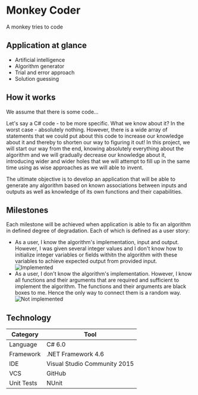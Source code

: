 # Monkey Coder
A monkey tries to code

## Application at glance
 - Artificial intelligence
 - Algorithm generator
 - Trial and error approach
 - Solution guessing

## How it works
We assume that there is some code...

Let's say a C# code - to be more specific. What we know about it? In the worst case - absolutely nothing. However, there is a wide array of statements that we could put about this code to increase our knowledge about it and thereby to shorten our way to figuring it out! In this project, we will start our way from the end, knowing absolutely everything about the algorithm and we will gradually decrease our knowledge about it, introducing wider and wider holes that we will attempt to fill up in the same time using as wise approaches as we will able to invent.

The ultimate objective is to develop an application that will be able to generate any algorithm based on known associations between inputs and outputs as well as knowledge of its own functions and their capabilities.

## Milestones
Each milestone will be achieved when application is able to fix an algorithm in defined degree of degradation. Each of which is defined as a user story:
 - As a user, I know the algorithm's implementation, input and output. However, I was given several integer values and I don't know how to initialize integer variables or fields withitn the algorithm with these variables to achieve expected output from provided input. ![Implemented][Y]
 - As a user, I don't know the algorithm's implementation. However, I know all functions and their arguments that are required and sufficient to implement the algorithm. The functions and their arguments are black boxes to me. Hence the only way to connect them is a random way. ![Not implemented][X]

[X]: http://www.saudigazette.com.sa/images/red-x.png
[Y]: http://checkstocknow.co.uk/images/tick.gif

## Technology
Category|Tool
---|---
Language|C# 6.0
Framework|.NET Framework 4.6
IDE|Visual Studio Community 2015
VCS|GitHub
Unit Tests|NUnit
